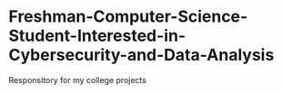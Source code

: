 # Freshman-Computer-Science-Student-Interested-in-Cybersecurity-and-Data-Analysis
Responsitory for my college projects
